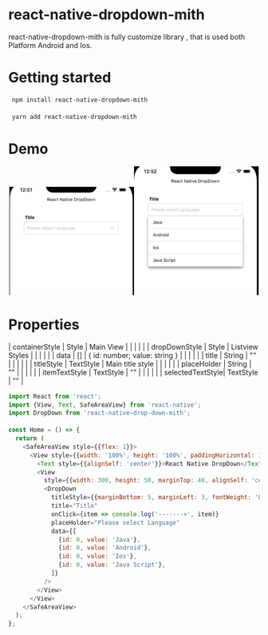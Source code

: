 # react-native-dropdown-mith 
react-native-dropdown-mith is fully customize library , that is used both Platform Android and Ios.

# Getting started
```sh
 npm install react-native-dropdown-mith

 yarn add react-native-dropdown-mith
```
# Demo
 <p align="center">
  <img width="250" src="./src/assets/icon.png"><img width="250" src="./src/assets/icon2.png">
</p>

# Properties

| containerStyle   | Style             | Main View                     |
|                  |                   |                               |
| dropDownStyle    | Style             | Listview Styles               |
|                  |                   |                               |
| data             | []                | { id: number; value: string } |
|                  |                   |                               |
| title            | String            | ""                            |
|                  |                   |                               |
| titleStyle       | TextStyle         | Main title style              |
|                  |                   |                               |
| placeHolder      | String            | ""                            |
|                  |                   |                               |
| itemTextStyle    | TextStyle         | ""                            |
|                  |                   |                               |
| selectedTextStyle| TextStyle         | ""                            |



```js
import React from 'react';
import {View, Text, SafeAreaView} from 'react-native';
import DropDown from 'react-native-drop-down-mith';

const Home = () => {
  return (
    <SafeAreaView style={{flex: 1}}>
      <View style={{width: '100%', height: '100%', paddingHorizontal: 10}}>
        <Text style={{alignSelf: 'center'}}>React Native DropDown</Text>
        <View
          style={{width: 300, height: 50, marginTop: 40, alignSelf: 'center'}}>
          <DropDown
            titleStyle={{marginBottom: 5, marginLeft: 3, fontWeight: 'bold'}}
            title="Title"
            onClick={item => console.log('------->', item)}
            placeHolder="Please select Language"
            data={[
              {id: 0, value: 'Java'},
              {id: 0, value: 'Android'},
              {id: 0, value: 'Ios'},
              {id: 0, value: 'Java Script'},
            ]}
          />
        </View>
      </View>
    </SafeAreaView>
  );
};
```